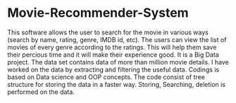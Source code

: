 # Movie-Recommender-System
This software allows the user to search for the movie in various ways (search by name, rating, genre, IMDB id, etc). The users can view the list of movies of every genre according to the ratings. This will help them save their percious time and it will make their experience good. 
It is a Big Data project. The data set contains data of more than million movie details. I have worked on the data by extracting and filtering the useful data. Codings is based on Data science and OOP concepts. The code consist of tree structure for storing the data in a faster way. Storing, Searching, deletion is performed on the data.
